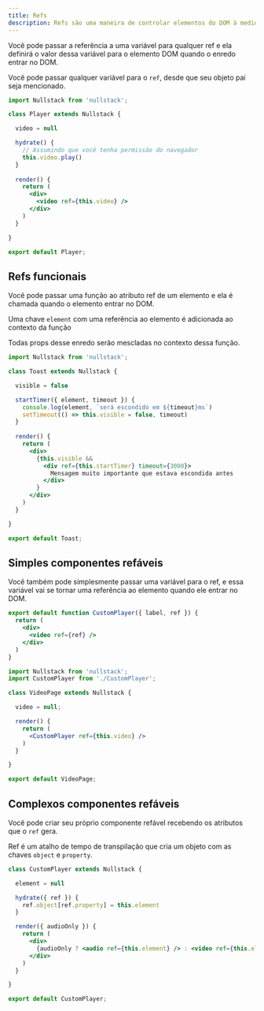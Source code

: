 ```yaml
---
title: Refs
description: Refs são uma maneira de controlar elementos do DOM à medida que são renderizados
---
```


Você pode passar a referência a uma variável para qualquer ref e ela definirá o valor dessa variável para o elemento DOM quando o enredo entrar no DOM.

Você pode passar qualquer variável para o `ref`, desde que seu objeto pai seja mencionado.

```jsx
import Nullstack from 'nullstack';

class Player extends Nullstack {

  video = null

  hydrate() {
    // Assumindo que você tenha permissão do navegador
    this.video.play()
  } 
 
  render() {
    return (
      <div>
        <video ref={this.video} />
      </div>
    )
  }

}

export default Player;
```

## Refs funcionais

Você pode passar uma função ao atributo ref de um elemento e ela é chamada quando o elemento entrar no DOM.

Uma chave `element` com uma referência ao elemento é adicionada ao contexto da função

Todas props desse enredo serão mescladas no contexto dessa função.

```jsx
import Nullstack from 'nullstack';

class Toast extends Nullstack {

  visible = false

  startTimer({ element, timeout }) {
    console.log(element, `será escondido em ${timeout}ms`)
    setTimeout(() => this.visible = false, timeout)
  }
 
  render() {
    return (
      <div>
        {this.visible &&
          <div ref={this.startTimer} timeout={3000}> 
            Mensagem muito importante que estava escondida antes 
          </div>
        }
      </div>
    )
  }

}

export default Toast;
```

## Simples componentes refáveis

Você também pode simplesmente passar uma variável para o ref, e essa variável vai se tornar uma referência ao elemento quando ele entrar no DOM.

```jsx
export default function CustomPlayer({ label, ref }) {
  return (
    <div>
      <video ref={ref} />
    </div>
  )
}
```

```jsx
import Nullstack from 'nullstack';
import CustomPlayer from './CustomPlayer';

class VideoPage extends Nullstack {

  video = null;

  render() {
    return (
      <CustomPlayer ref={this.video} />
    )
  }

}

export default VideoPage;
```

## Complexos componentes refáveis

Você pode criar seu próprio componente refável recebendo os atributos que o `ref` gera.

Ref é um atalho de tempo de transpilação que cria um objeto com as chaves `object` e `property`.

```jsx
class CustomPlayer extends Nullstack {

  element = null

  hydrate({ ref }) {
    ref.object[ref.property] = this.element
  }

  render({ audioOnly }) {
    return (
      <div>
        {audioOnly ? <audio ref={this.element} /> : <video ref={this.element} />}
      </div>
    )
  }

}

export default CustomPlayer;
```